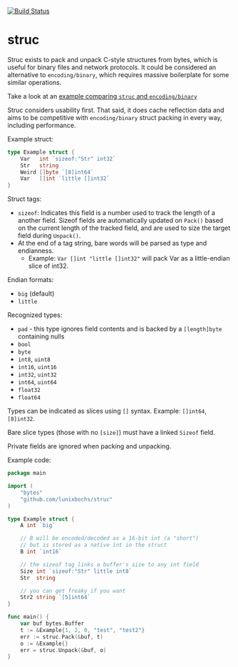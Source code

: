 [![Build Status](https://travis-ci.org/lunixbochs/struc.svg?branch=master)](https://travis-ci.org/lunixbochs/struc)

struc
====

Struc exists to pack and unpack C-style structures from bytes, which is useful for binary files and network protocols. It could be considered an alternative to `encoding/binary`, which requires massive boilerplate for some similar operations.

Take a look at an [example comparing `struc` and `encoding/binary`](https://bochs.info/p/gvmwy)

Struc considers usability first. That said, it does cache reflection data and aims to be competitive with `encoding/binary` struct packing in every way, including performance.

Example struct:

```Go
type Example struct {
    Var   int `sizeof:"Str" int32`
    Str   string
    Weird []byte `[8]int64`
    Var   []int `little []int32`
}
```

Struct tags:

 - `sizeof`: Indicates this field is a number used to track the length of a another field. Sizeof fields are automatically updated on `Pack()` based on the current length of the tracked field, and are used to size the target field during `Unpack()`.
 - At the end of a tag string, bare words will be parsed as type and endianness.
   - Example: `Var []int "little []int32"` will pack Var as a little-endian slice of int32.

Endian formats:

 - `big` (default)
 - `little`

Recognized types:

 - `pad` - this type ignores field contents and is backed by a `[length]byte` containing nulls
 - `bool`
 - `byte`
 - `int8`, `uint8`
 - `int16`, `uint16`
 - `int32`, `uint32`
 - `int64`, `uint64`
 - `float32`
 - `float64`

Types can be indicated as slices using `[]` syntax. Example: `[]int64`, `[8]int32`.

Bare slice types (those with no `[size]`) must have a linked `Sizeof` field.

Private fields are ignored when packing and unpacking.

Example code:

```Go
package main

import (
    "bytes"
    "github.com/lunixbochs/struc"
)

type Example struct {
    A int `big`

    // B will be encoded/decoded as a 16-bit int (a "short")
    // but is stored as a native int in the struct
    B int `int16`

    // the sizeof tag links a buffer's size to any int field
    Size int `sizeof:"Str" little int8`
    Str  string

    // you can get freaky if you want
    Str2 string `[5]int64`
}

func main() {
    var buf bytes.Buffer
    t := &Example{1, 2, 0, "test", "test2"}
    err := struc.Pack(&buf, t)
    o := &Example{}
    err = struc.Unpack(&buf, o)
}
```
